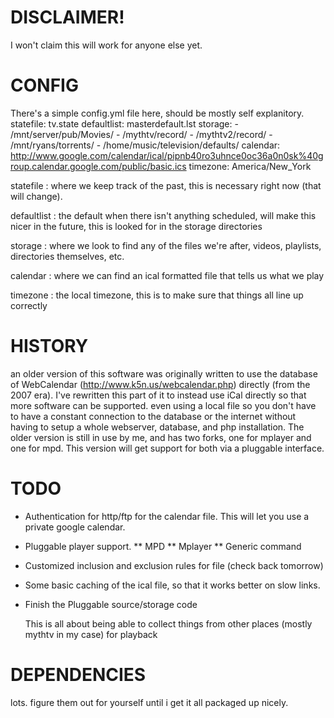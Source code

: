 # DISCLAIMER!
I won't claim this will work for anyone else yet.

# CONFIG
There's a simple config.yml file here, should be mostly self explanitory.
    statefile: tv.state
    defaultlist: masterdefault.lst
    storage:
        - /mnt/server/pub/Movies/
        - /mythtv/record/
        - /mythtv2/record/
        - /mnt/ryans/torrents/
        - /home/music/television/defaults/
    calendar: http://www.google.com/calendar/ical/pipnb40ro3uhnce0oc36a0n0sk%40group.calendar.google.com/public/basic.ics
    timezone: America/New_York

statefile
:  where we keep track of the past, this is necessary right now (that will change).

defaultlist
:  the default when there isn't anything scheduled, will make this nicer in the future, this is looked for in the storage directories

storage
:  where we look to find any of the files we're after, videos, playlists, directories themselves, etc.

calendar 
:  where we can find an ical formatted file that tells us what we play

timezone 
:  the local timezone, this is to make sure that things all line up correctly

# HISTORY
an older version of this software was originally written to use the database of WebCalendar (http://www.k5n.us/webcalendar.php) directly (from the 2007 era).
I've rewritten this part of it to instead use iCal directly so that more software can be supported. even using a local file so you don't have to have a constant connection to the database or the internet without having to setup a whole webserver, database, and php installation.
The older version is still in use by me, and has two forks, one for mplayer and one for mpd.  This version will get support for both via a pluggable interface.

# TODO
* Authentication for http/ftp for the calendar file.  This will let you use a private google calendar.
* Pluggable player support.
** MPD
** Mplayer
** Generic command
* Customized inclusion and exclusion rules for file (check back tomorrow)
* Some basic caching of the ical file, so that it works better on slow links.
* Finish the Pluggable source/storage code

    This is all about being able to collect things from other places (mostly mythtv in my case) for playback

# DEPENDENCIES
lots.  figure them out for yourself until i get it all packaged up nicely.
